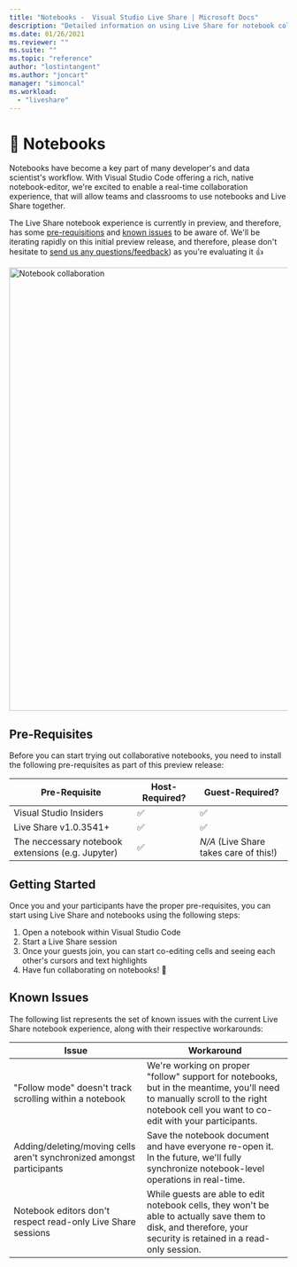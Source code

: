 ```yaml
---
title: "Notebooks -  Visual Studio Live Share | Microsoft Docs"
description: "Detailed information on using Live Share for notebook collaboration"
ms.date: 01/26/2021
ms.reviewer: ""
ms.suite: ""
ms.topic: "reference"
author: "lostintangent"
ms.author: "joncart"
manager: "simoncal"
ms.workload: 
  - "liveshare"
---
```


# 📓 Notebooks

Notebooks have become a key part of many developer's and data scientist's workflow. With Visual Studio Code offering a rich, native notebook-editor, we're excited to enable a real-time collaboration experience, that will allow teams and classrooms to use notebooks and Live Share together.

The Live Share notebook experience is currently in preview, and therefore, has some [pre-requisitions](#pre-requisites) and [known issues](#known-issues) to be aware of. We'll be iterating rapidly on this initial preview release, and therefore, please don't hesitate to [send us any questions/feedback](https://github.com/microsoftdocs/live-share)) as you're evaluating it 👍<br />

<img width="800px" src="https://user-images.githubusercontent.com/116461/105928037-0d07a680-5ffa-11eb-8447-23bdb77fee9e.png" title="Notebook collaboration" alt="Notebook collaboration"/>

## Pre-Requisites

Before you can start trying out collaborative notebooks, you need to install the following pre-requisites as part of this preview release:

| Pre-Requisite | Host-Required? | Guest-Required? |
|-|-|-|
| Visual Studio Insiders | ✅ | ✅ |
| Live Share v1.0.3541+ | ✅ | ✅ |
| The neccessary notebook extensions (e.g. Jupyter) | ✅ | _N/A_ (Live Share takes care of this!) |

## Getting Started

Once you and your participants have the proper pre-requisites, you can start using Live Share and notebooks using the following steps:

1. Open a notebook within Visual Studio Code
1. Start a Live Share session
1. Once your guests join, you can start co-editing cells and seeing each other's cursors and text highlights
1. Have fun collaborating on notebooks! 🎉 

## Known Issues

The following list represents the set of known issues with the current Live Share notebook experience, along with their respective workarounds: 

| Issue | Workaround | 
|-|-|
| "Follow mode" doesn't track scrolling within a notebook | We're working on proper "follow" support for notebooks, but in the meantime, you'll need to manually scroll to the right notebook cell you want to co-edit with your participants. |
| Adding/deleting/moving cells aren't synchronized amongst participants | Save the notebook document and have everyone re-open it. In the future, we'll fully synchronize notebook-level operations in real-time. |
| Notebook editors don't respect read-only Live Share sessions | While guests are able to edit notebook cells, they won't be able to actually save them to disk, and therefore, your security is retained in a read-only session. |
